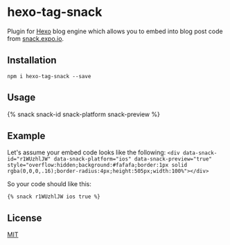 hexo-tag-snack
==============

Plugin for [Hexo](http://hexo.io) blog engine which allows you to embed into blog post code from [snack.expo.io](http://snack.expo.io).

## Installation
`npm i hexo-tag-snack --save`

## Usage
{% snack snack-id snack-platform snack-preview %}

## Example
Let's assume your embed code looks like the following:
`<div data-snack-id="r1WUzhlJW" data-snack-platform="ios" data-snack-preview="true" style="overflow:hidden;background:#fafafa;border:1px solid rgba(0,0,0,.16);border-radius:4px;height:505px;width:100%"></div>
`

So your code should like this:

`{% snack r1WUzhlJW ios true %}`

## License
[MIT](https://tldrlegal.com/license/mit-license)



